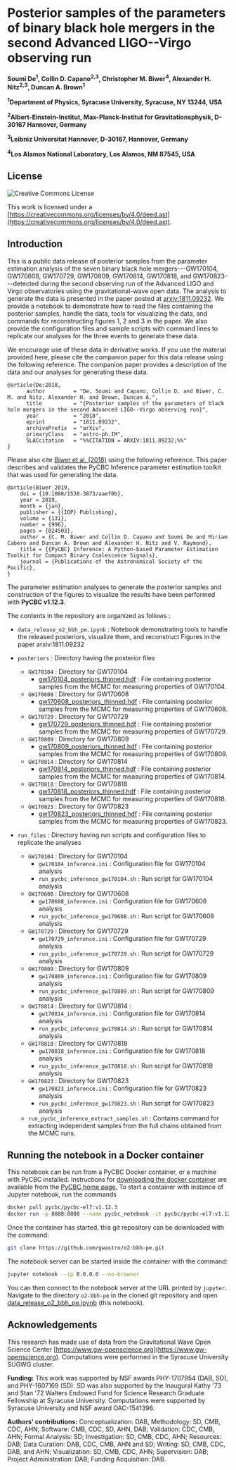 # Posterior samples of the parameters of binary black hole mergers in the second Advanced LIGO--Virgo observing run

**Soumi De<sup>1</sup>, Collin D. Capano<sup>2,3</sup>, Christopher M. Biwer<sup>4</sup>, Alexander H. Nitz<sup>2,3</sup>, Duncan A. Brown<sup>1</sup>**

**<sup>1</sup>Department of Physics, Syracuse University, Syracuse, NY 13244, USA**

**<sup>2</sup>Albert-Einstein-Institut, Max-Planck-Institut for Gravitationsphysik, D-30167 Hannover, Germany**

**<sup>3</sup>Leibniz Universitat Hannover, D-30167, Hannover, Germany**

**<sup>4</sup>Los Alamos National Laboratory, Los Alamos, NM 87545, USA**

## License

![Creative Commons License](https://i.creativecommons.org/l/by/4.0/88x31.png "Creative Commons License")

This work is licensed under a [https://creativecommons.org/licenses/by/4.0/deed.ast](https://creativecommons.org/licenses/by/4.0/deed.ast).

## Introduction

This is a public data release of posterior samples from the parameter estimation analysis of the seven binary black hole mergers---GW170104, GW170608, GW170729, GW170809, GW170814, GW170818, and GW170823---detected during the second observing run of the Advanced LIGO and Virgo observatories using the gravitational-wave open data. The analysis to generate the data is presented in the paper posted at [arxiv:1811.09232](https://arxiv.org/abs/1811.09232). We provide a notebook to demonstrate how to read the files containing the posterior samples, handle the data, tools for visualizing the data, and commands for reconstructing figures 1, 2 and 3 in the paper. We also provide the configuration files and sample scripts with command lines to replicate our analyses for the three events to generate these data.

We encourage use of these data in derivative works. If you use the material provided here, please cite the companion paper for this data release using the following reference. The companion paper provides a description of the data and our analyses for generating these data.
```
@article{De:2018,
      author         = "De, Soumi and Capano, Collin D. and Biwer, C. M. and Nitz, Alexander H. and Brown, Duncan A.",
      title          = "{Posterior samples of the parameters of black hole mergers in the second Advanced LIGO--Virgo observing run}",
      year           = "2018",
      eprint         = "1811.09232",
      archivePrefix  = "arXiv",
      primaryClass   = "astro-ph.IM",
      SLACcitation   = "%%CITATION = ARXIV:1811.09232;%%"
}
```

Please also cite [Biwer et al. (2018)](https://arxiv.org/abs/1807.10312) using the following reference. This paper describes and validates the PyCBC Inference parameter estimation toolkit that was used for generating the data.
```
@article{Biwer_2019,
	doi = {10.1088/1538-3873/aaef0b},
	year = 2019,
	month = {jan},
	publisher = {{IOP} Publishing},
	volume = {131},
	number = {996},
	pages = {024503},
	author = {C. M. Biwer and Collin D. Capano and Soumi De and Miriam Cabero and Duncan A. Brown and Alexander H. Nitz and V. Raymond},
	title = {{PyCBC} Inference: A Python-based Parameter Estimation Toolkit for Compact Binary Coalescence Signals},
	journal = {Publications of the Astronomical Society of the Pacific},
}
```

The parameter estimation analyses to generate the posterior samples and construction of the figures to visualize the results have been performed with **PyCBC v1.12.3**.

The contents in the repository are organized as follows :

- ``data_release_o2_bbh_pe.ipynb`` : Notebook demonstrating tools to handle the released posteriors, visualize them, and reconstruct Figures in the paper arxiv:1811.09232

- ``posteriors`` : Directory having the posterior files
    - ``GW170104`` : Directory for GW170104
        - [gw170104_posteriors_thinned.hdf](https://github.com/gwastro/o2-bbh-pe/blob/master/posteriors/GW170104/gw170104_posteriors_thinned.hdf) : File containing posterior samples from the MCMC for measuring properties of GW170104.
    - ``GW170608`` : Directory for GW170608
        - [gw170608_posteriors_thinned.hdf](https://github.com/gwastro/o2-bbh-pe/blob/master/posteriors/GW170608/gw170608_posteriors_thinned.hdf) : File containing posterior samples from the MCMC for measuring properties of GW170608.
    - ``GW170729`` : Directory for GW170729
        - [gw170729_posteriors_thinned.hdf](https://github.com/gwastro/o2-bbh-pe/blob/master/posteriors/GW170729/gw170729_posteriors_thinned.hdf) : File containing posterior samples from the MCMC for measuring properties of GW170729.
    - ``GW170809`` : Directory for GW170809
        - [gw170809_posteriors_thinned.hdf](https://github.com/gwastro/o2-bbh-pe/blob/master/posteriors/GW170809/gw170809_posteriors_thinned.hdf) : File containing posterior samples from the MCMC for measuring properties of GW170809.
    - ``GW170814`` : Directory for GW170814
        - [gw170814_posteriors_thinned.hdf](https://github.com/gwastro/o2-bbh-pe/blob/master/posteriors/GW170814/gw170814_posteriors_thinned.hdf) : File containing posterior samples from the MCMC for measuring properties of GW170814.
    - ``GW170818`` : Directory for GW170818
        - [gw170818_posteriors_thinned.hdf](https://github.com/gwastro/o2-bbh-pe/blob/master/posteriors/GW170818/gw170818_posteriors_thinned.hdf) : File containing posterior samples from the MCMC for measuring properties of GW170818.
    - ``GW170823`` : Directory for GW170823
        - [gw170823_posteriors_thinned.hdf](https://github.com/gwastro/o2-bbh-pe/blob/master/posteriors/GW170823/gw170823_posteriors_thinned.hdf) : File containing posterior samples from the MCMC for measuring properties of GW170823.

- ``run_files`` : Directory having run scripts and configuration files to replicate the analyses
    - ``GW170104`` : Directory for GW170104
        - ``gw170104_inference.ini`` : Configuration file for GW170104 analysis
        - ``run_pycbc_inference_gw170104.sh`` : Run script for GW170104 analysis
    - ``GW170608`` : Directory for GW170608
        - ``gw170608_inference.ini`` : Configuration file for GW170608 analysis
        - ``run_pycbc_inference_gw170608.sh`` : Run script for GW170608 analysis
    - ``GW170729`` : Directory for GW170729
        - ``gw170729_inference.ini`` : Configuration file for GW170729 analysis
        - ``run_pycbc_inference_gw170729.sh`` : Run script for GW170729 analysis
    - ``GW170809`` : Directory for GW170809
        - ``gw170809_inference.ini`` : Configuration file for GW170809 analysis
        - ``run_pycbc_inference_gw170809.sh`` : Run script for GW170809 analysis
    - ``GW170814`` : Directory for GW170814 :
        - ``gw170814_inference.ini`` : Configuration file for GW170814 analysis
        - ``run_pycbc_inference_gw170814.sh`` : Run script for GW170814 analysis
    - ``GW170818`` : Directory for GW170818
        - ``gw170818_inference.ini`` : Configuration file for GW170818 analysis
        - ``run_pycbc_inference_gw170818.sh`` : Run script for GW170818 analysis
    - ``GW170823`` : Directory for GW170823
        - ``gw170823_inference.ini`` : Configuration file for GW170823 analysis
        - ``run_pycbc_inference_gw170823.sh`` : Run script for GW170823 analysis
    - ``run_pycbc_inference_extract_samples.sh`` : Contains command for extracting independent samples from the full chains obtained from the MCMC runs.
        
## Running the notebook in a Docker container

This notebook can be run from a PyCBC Docker container, or a machine with PyCBC installed. Instructions for [downloading the docker container](http://gwastro.github.io/pycbc/latest/html/docker.html) are available from the [PyCBC home page.](https://pycbc.org/) To start a container with instance of Jupyter notebook, run the commands
```sh
docker pull pycbc/pycbc-el7:v1.12.3
docker run -p 8888:8888 --name pycbc_notebook -it pycbc/pycbc-el7:v1.12.3 /bin/bash -l
```
Once the container has started, this git repository can be downloaded with the command:
```sh
git clone https://github.com/gwastro/o2-bbh-pe.git
```
The notebook server can be started inside the container with the command:
```sh
jupyter notebook --ip 0.0.0.0 --no-browser
```
You can then connect to the notebook server at the URL printed by ``jupyter``. Navigate to the directory `o2-bbh-pe` in the cloned git repository and open [data_release_o2_bbh_pe.ipynb](https://github.com/gwastro/o2-bbh-pe/blob/master/data_release_o2_bbh_pe.ipynb) (this notebook).

## Acknowledgements
This research has made use of data from the Gravitational Wave Open Science Center [https://www.gw-openscience.org](https://www.gw-openscience.org). Computations were performed in the Syracuse University SUGWG cluster.

**Funding:** This work was supported by NSF awards PHY-1707954 (DAB, SD), and PHY-1607169 (SD). SD was also supported by the Inaugural Kathy '73 and Stan '72 Walters Endowed Fund for Science Research Graduate Fellowship at Syracuse University. Computations were supported by Syracuse University and NSF award OAC-1541396.

**Authors' contributions:** Conceptualization: DAB, Methodology: SD, CMB, CDC, AHN; Software: CMB, CDC, SD, AHN, DAB; Validation: CDC, CMB, AHN; Formal Analysis: SD; Investigation: SD, CMB, CDC, AHN; Resources: DAB; Data Curation: DAB, CDC, CMB, AHN and SD; Writing: SD, CMB, CDC, DAB, and AHN; Visualization: SD, CMB, CDC, AHN; Supervision: DAB; Project Administration: DAB; Funding Acquisition: DAB.
